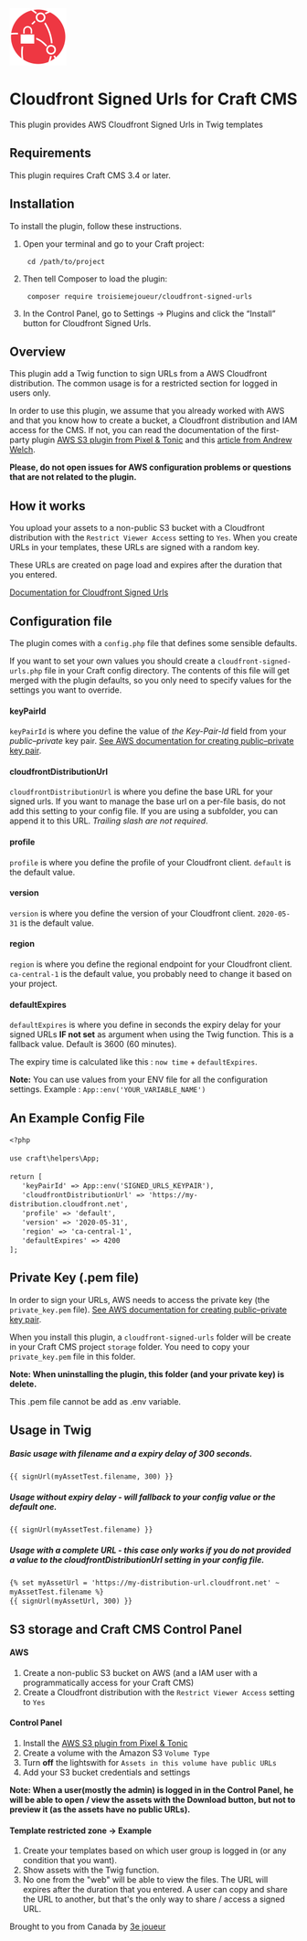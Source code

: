 <p><img src="./src/icon.svg" width="100" height="100" alt="Cloudfront Signed Url icon"></p>

<h1>Cloudfront Signed Urls for Craft CMS</h1>

This plugin provides AWS Cloudfront Signed Urls in Twig templates

## Requirements

This plugin requires Craft CMS 3.4 or later.



## Installation

To install the plugin, follow these instructions.

1. Open your terminal and go to your Craft project:

        cd /path/to/project

2. Then tell Composer to load the plugin:

        composer require troisiemejoueur/cloudfront-signed-urls

3. In the Control Panel, go to Settings → Plugins and click the “Install” button for Cloudfront Signed Urls.



## Overview

This plugin add a Twig function to sign URLs from a AWS Cloudfront distribution. The common usage is for a restricted section for logged in users only. 

In order to use this plugin, we assume that you already worked with AWS and that you know how to create a bucket, a Cloudfront distribution and IAM access for the CMS. If not, you can read the documentation of the first-party plugin [AWS S3 plugin from Pixel & Tonic](https://plugins.craftcms.com/aws-s3) and this [article from Andrew Welch](https://nystudio107.com/blog/using-aws-s3-buckets-cloudfront-distribution-with-craft-cms).

__Please, do not open issues for AWS configuration problems or questions that are not related to the plugin.__



## How it works 

You upload your assets to a non-public S3 bucket with a Cloudfront distribution with the `Restrict Viewer Access` setting to `Yes`. When you create URLs in your templates, these URLs are signed with a random key.

These URLs are created on page load and expires after the duration that you entered. 

[Documentation for Cloudfront Signed Urls](https://docs.aws.amazon.com/AmazonCloudFront/latest/DeveloperGuide/private-content-signed-urls.html)



## Configuration file
The plugin comes with a `config.php` file that defines some sensible defaults.

If you want to set your own values you should create a `cloudfront-signed-urls.php` file in your Craft config directory. The contents of this file will get merged with the plugin defaults, so you only need to specify values for the settings you want to override.

#### keyPairId
`keyPairId` is where you define the value of _the Key-Pair-Id_ field from your _public–private_ key pair.
[See AWS documentation for creating public–private key pair](https://docs.aws.amazon.com/AmazonCloudFront/latest/DeveloperGuide/private-content-trusted-signers.html#private-content-creating-cloudfront-key-pairs).

#### cloudfrontDistributionUrl
`cloudfrontDistributionUrl` is where you define the base URL for your signed urls. If you want to manage the base url on a per-file basis, do not add this setting to your config file. If you are using a subfolder, you can append it to this URL. _Trailing slash are not required_. 


#### profile
`profile` is where you define the profile of your Cloudfront client. `default` is the default value.

#### version
`version` is where you define the version of your Cloudfront client. `2020-05-31` is the default value.

#### region
`region` is where you define the regional endpoint for your Cloudfront client. `ca-central-1` is the default value, you probably need to change it based on your project.

#### defaultExpires
`defaultExpires` is where you define in seconds the expiry delay for your signed URLs __IF not set__ as argument when using the Twig function. This is a fallback value. Default is 3600 (60 minutes).

The expiry time is calculated like this : `now time` + `defaultExpires`.

__Note:__ You can use values from your ENV file for all the configuration settings. Example : `App::env('YOUR_VARIABLE_NAME')`



## An Example Config File
```
<?php

use craft\helpers\App;

return [
   'keyPairId' => App::env('SIGNED_URLS_KEYPAIR'),
   'cloudfrontDistributionUrl' => 'https://my-distribution.cloudfront.net',
   'profile' => 'default',
   'version' => '2020-05-31',
   'region' => 'ca-central-1',
   'defaultExpires' => 4200
];
```



## Private Key (.pem file)

In order to sign your URLs, AWS needs to access the private key (the `private_key.pem` file).
[See AWS documentation for creating public–private key pair](https://docs.aws.amazon.com/AmazonCloudFront/latest/DeveloperGuide/private-content-trusted-signers.html#private-content-creating-cloudfront-key-pairs). 

When you install this plugin, a `cloudfront-signed-urls` folder will be create in your Craft CMS project `storage` folder. You need to copy your `private_key.pem` file in this folder. 

__Note: When uninstalling the plugin, this folder (and your private key) is delete.__

This .pem file cannot be add as .env variable.



## Usage in Twig


##### Basic usage with filename and a expiry delay of 300 seconds.

```
{{ signUrl(myAssetTest.filename, 300) }}
```

##### Usage without expiry delay - will fallback to your config value or the default one.
```
{{ signUrl(myAssetTest.filename) }}
```

##### Usage with a complete URL - this case only works if you do not provided a value to the _cloudfrontDistributionUrl_ setting in your config file.

```
{% set myAssetUrl = 'https://my-distribution-url.cloudfront.net' ~  myAssetTest.filename %}
{{ signUrl(myAssetUrl, 300) }}
```



## S3 storage and Craft CMS Control Panel

#### AWS 
1. Create a non-public S3 bucket on AWS (and a IAM user with a programmatically access for your Craft CMS)
1. Create a Cloudfront distribution with the `Restrict Viewer Access` setting to `Yes`

#### Control Panel
1. Install the [AWS S3 plugin from Pixel & Tonic](https://plugins.craftcms.com/aws-s3)
1. Create a volume with the Amazon S3 `Volume Type`
1. Turn __off__ the lightswith for `Assets in this volume have public URLs`
1. Add your S3 bucket credentials and settings

__Note: When a user(mostly the admin) is logged in in the Control Panel, he will be able to open / view the assets with the Download button, but not to preview it (as the assets have no public URLs).__

#### Template restricted zone -> Example

1. Create your templates based on which user group is logged in (or any condition that you want).
2. Show assets with the Twig function.
3. No one from the "web" will be able to view the files. The URL will expires after the duration that you entered. A user can copy and share the URL to another, but that's the only way to share / access a signed URL.




Brought to you from Canada by [3e joueur](https://www.3ejoueur.com)
